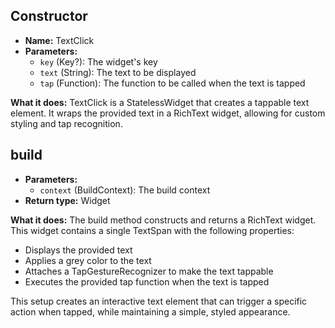 
## **Constructor**
- **Name:** TextClick
- **Parameters:**
  - `key` (Key?): The widget's key
  - `text` (String): The text to be displayed
  - `tap` (Function): The function to be called when the text is tapped

**What it does:**
TextClick is a StatelessWidget that creates a tappable text element. It wraps the provided text in a RichText widget, allowing for custom styling and tap recognition.

## **build**
- **Parameters:**
  - `context` (BuildContext): The build context
- **Return type:** Widget

**What it does:**
The build method constructs and returns a RichText widget. This widget contains a single TextSpan with the following properties:
- Displays the provided text
- Applies a grey color to the text
- Attaches a TapGestureRecognizer to make the text tappable
- Executes the provided tap function when the text is tapped

This setup creates an interactive text element that can trigger a specific action when tapped, while maintaining a simple, styled appearance.